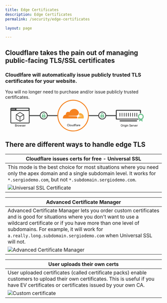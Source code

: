```yaml
---
title: Edge Certificates
description: Edge Certificates
permalink: /security/edge-certificates

layout: page

---
```


## Cloudflare takes the pain out of managing public-facing TLS/SSL certificates
### Cloudlfare will automatically issue publicly trusted TLS certificates for your website.
You will no longer need to purchase and/or issue publicly trusted certificates.
<svg width="90%" height="117.6470588235294" viewBox="0 0 720 161.58" aria-hidden="true"><path fill="#404242" d="M123.52 83.27h144.9v-4.66h-144.9"></path><path d="M120.51 41h-90a4.13 4.13 0 00-4.07 4.08v71.47a4.13 4.13 0 004.07 4.07h90a4.13 4.13 0 004.07-4.07V45.11a4.13 4.13 0 00-4.07-4.11zm-60.6 4.13h55.86a3.6 3.6 0 110 7.19H59.91a3.6 3.6 0 010-7.19zm-12.6 1.47a2.17 2.17 0 11-2.17 2.16 2.17 2.17 0 012.17-2.16zm-6.4 0a2.17 2.17 0 11-2.17 2.16 2.16 2.16 0 012.17-2.16zm-6.41 0a2.17 2.17 0 11-2.16 2.16 2.17 2.17 0 012.16-2.16zm86.18 70l-.17.16h-90l-.17-.16V56.85h90.31z" fill="#404242"></path><path d="M55.3 99.85l19.49 11.26a1.55 1.55 0 001.56 0l.19-.14 19.22-11.35a1.56 1.56 0 00.76-1.36l-.19-21.74a1.57 1.57 0 00-.11-.53 1.55 1.55 0 00-.71-1l-19-11.56a1.59 1.59 0 00-1.59 0L55.47 74.55a1.64 1.64 0 00-.35.29 1.54 1.54 0 00-.5 1.13l-.1 22.52a1.58 1.58 0 00.78 1.36zm38.09-2.47L77.13 107V88l16.1-8.87zM75.72 66.59l15.89 9.69-16 9L68 80.9l-8.58-5zm-18 12.07l8.65 4.93L74 88v19l-16.35-9.4z" fill="#404242"></path><path d="M214.8 80.48a18.1 18.1 0 11-18.1-18.09 18.1 18.1 0 0118.1 18.09z" fill="#fff"></path><path d="M214.8 80.48h-2a16.08 16.08 0 11-4.71-11.38 16.06 16.06 0 014.71 11.38h4a20.1 20.1 0 10-20.1 20.1 20.09 20.09 0 0020.1-20.1z" fill="#404242"></path><path d="M188.62 90.73h16.12a1.07 1.07 0 001.11-1.12v-11a1.07 1.07 0 00-1.11-1.12h-1.59v-3.16a6.43 6.43 0 00-12.86 0v3.17h-1.58a1.08 1.08 0 00-1.12 1.12v11c-.19.55.41 1.11 1.03 1.11zm9.41-4.1a.6.6 0 01-.56.74h-1.68a.6.6 0 01-.56-.74l.56-2a1.8 1.8 0 01-1-1.77 2 2 0 113.91 0 2.2 2.2 0 01-1 1.77zm-4.66-12.3a3.26 3.26 0 116.52 0v3.17h-6.43z" fill="#79c698"></path><text transform="translate(49.83 135.89)" font-size="14" font-family="SFProDisplay-Regular,SF Pro Display,sans-serif">Browser</text><g><path fill="#404242" d="M424.94 83.27h144.89v-4.66H424.94"></path><path d="M693.24 54.15a4.29 4.29 0 00-2.24-2.33 4.17 4.17 0 00-1.63-.33h-120a4.13 4.13 0 00-1.63.33 4.19 4.19 0 00-1.37.94 4.2 4.2 0 00-1.21 3v41a4.22 4.22 0 004.21 4.22h120a4.2 4.2 0 004.2-4.22v-41a4.31 4.31 0 00-.33-1.61zm-4.52 42.11H569.9v-40h118.82z" fill="#404242"></path><path d="M671.06 68.56a1.43 1.43 0 011.44-1.44 1.43 1.43 0 011 .42 1.46 1.46 0 01.43 1V84a1.48 1.48 0 01-.43 1 1.43 1.43 0 01-1 .42 1.45 1.45 0 01-1-.42 1.47 1.47 0 01-.42-1zm-10.87 0a1.43 1.43 0 011.44-1.44 1.47 1.47 0 011 .42 1.45 1.45 0 01.42 1V84a1.43 1.43 0 01-1.45 1.45 1.45 1.45 0 01-1-.42 1.47 1.47 0 01-.42-1zm-10.78 0a1.46 1.46 0 01.43-1 1.43 1.43 0 011-.42 1.43 1.43 0 011.44 1.44V84a1.47 1.47 0 01-.42 1 1.45 1.45 0 01-1 .42 1.43 1.43 0 01-1-.42 1.48 1.48 0 01-.43-1zm-10.77 0a1.43 1.43 0 011.44-1.44 1.47 1.47 0 011 .42 1.45 1.45 0 01.42 1V84a1.43 1.43 0 01-1.45 1.45 1.45 1.45 0 01-1-.42 1.47 1.47 0 01-.42-1zm-10.78 0a1.45 1.45 0 112.89 0V84a1.47 1.47 0 01-.42 1 1.45 1.45 0 01-2 0 1.48 1.48 0 01-.43-1zm-10.77 0a1.43 1.43 0 011.44-1.44 1.47 1.47 0 011 .42 1.45 1.45 0 01.42 1V84a1.43 1.43 0 01-1.45 1.45 1.45 1.45 0 01-1-.42 1.47 1.47 0 01-.42-1zm-10.78 0a1.45 1.45 0 112.89 0V84a1.47 1.47 0 01-.42 1 1.45 1.45 0 01-2 0 1.48 1.48 0 01-.43-1zm-10.77 0a1.45 1.45 0 112.89 0V84a1.47 1.47 0 01-.42 1 1.46 1.46 0 01-2 0 1.47 1.47 0 01-.42-1zm-10.8 0a1.45 1.45 0 012.9 0V84a1.48 1.48 0 01-.43 1 1.45 1.45 0 01-2 0 1.48 1.48 0 01-.43-1z" fill="#404242"></path><path d="M629.31 85.43a1.45 1.45 0 001-.42 1.47 1.47 0 00.42-1V68.56a1.45 1.45 0 00-2.89 0V84a1.48 1.48 0 00.43 1 1.45 1.45 0 001.04.43zM640.08 85.43a1.43 1.43 0 001.45-1.43V68.56a1.45 1.45 0 00-.42-1 1.47 1.47 0 00-1-.42 1.43 1.43 0 00-1.44 1.44V84a1.47 1.47 0 00.42 1 1.45 1.45 0 00.99.43zM650.86 85.43a1.45 1.45 0 001-.42 1.47 1.47 0 00.42-1V68.56a1.43 1.43 0 00-1.44-1.44 1.43 1.43 0 00-1 .42 1.46 1.46 0 00-.43 1V84a1.48 1.48 0 00.43 1 1.43 1.43 0 001.02.43zM661.63 85.43a1.43 1.43 0 001.45-1.43V68.56a1.45 1.45 0 00-.42-1 1.47 1.47 0 00-1-.42 1.43 1.43 0 00-1.44 1.44V84a1.47 1.47 0 00.42 1 1.45 1.45 0 00.99.43zM586.19 85.43a1.45 1.45 0 001-.42 1.48 1.48 0 00.43-1V68.56a1.45 1.45 0 00-2.9 0V84a1.48 1.48 0 00.43 1 1.45 1.45 0 001.04.43zM597 85.43a1.45 1.45 0 001-.42 1.47 1.47 0 00.42-1V68.56a1.45 1.45 0 10-2.89 0V84a1.47 1.47 0 00.42 1 1.45 1.45 0 001.05.43zM607.76 85.43a1.45 1.45 0 001-.42 1.47 1.47 0 00.42-1V68.56a1.45 1.45 0 00-2.89 0V84a1.48 1.48 0 00.43 1 1.45 1.45 0 001.04.43zM618.53 85.43A1.43 1.43 0 00620 84V68.56a1.45 1.45 0 00-.42-1 1.47 1.47 0 00-1-.42 1.43 1.43 0 00-1.44 1.44V84a1.47 1.47 0 00.42 1 1.45 1.45 0 00.97.43zM672.5 85.43a1.43 1.43 0 001-.42 1.48 1.48 0 00.43-1V68.56a1.46 1.46 0 00-.43-1 1.43 1.43 0 00-1-.42 1.43 1.43 0 00-1.44 1.44V84a1.47 1.47 0 00.42 1 1.45 1.45 0 001.02.43zM674 106.93a2.63 2.63 0 00-.54-.84 2.53 2.53 0 00-.79-.56 2.36 2.36 0 00-.95-.18H586.9a2.36 2.36 0 00-1.7.74 2.6 2.6 0 000 3.57 2.32 2.32 0 001.7.74h84.81a2.29 2.29 0 00.93-.17 2.64 2.64 0 00.79-.54 2.32 2.32 0 00.53-.81 2.43 2.43 0 00.2-1 2.55 2.55 0 00-.16-.95z" fill="#404242"></path><text transform="translate(590 135.89)" font-size="14" font-family="SFProDisplay-Regular,SF Pro Display,sans-serif">Origin Server</text><path d="M513.8 80.48a18.1 18.1 0 11-18.1-18.09 18.1 18.1 0 0118.1 18.09z" fill="#fff"></path><path d="M513.8 80.48h-2a16.08 16.08 0 11-4.71-11.38 16.06 16.06 0 014.71 11.38h4a20.1 20.1 0 10-20.1 20.1 20.09 20.09 0 0020.1-20.1z" fill="#404242"></path><path d="M487.62 90.73h16.12a1.07 1.07 0 001.11-1.12v-11a1.07 1.07 0 00-1.11-1.12h-1.59v-3.16a6.43 6.43 0 00-12.86 0v3.17h-1.58a1.08 1.08 0 00-1.12 1.12v11c-.19.55.41 1.11 1.03 1.11zm9.41-4.1a.6.6 0 01-.56.74h-1.68a.6.6 0 01-.56-.74l.56-2a1.8 1.8 0 01-1-1.77 2 2 0 113.91 0 2.2 2.2 0 01-1 1.77zm-4.66-12.3a3.26 3.26 0 116.52 0v3.17h-6.43z" fill="#79c698"></path><path d="M706.69 75.7a17.61 17.61 0 00-2.63-2.76 17.55 17.55 0 00-11.06-4 17.28 17.28 0 00-14.62 26.52 18 18 0 002 2.64 17.8 17.8 0 002.58 2.24v15.4l9.74-7.64 10.3 8.55v-16.32a17.23 17.23 0 003.68-24.63z" fill="#fff"></path><path d="M702.62 74.76a15 15 0 00-22.34 19.58 15.26 15.26 0 001.78 2.29 15.5 15.5 0 002.24 2l.52.37v12.58l8-6.23 8.4 7V99l.52-.37a15 15 0 003.21-21.43l1-.76-1 .76a14.9 14.9 0 00-2.33-2.44zM702 88.9a9.61 9.61 0 01-2.77 4.57 9.43 9.43 0 01-12.21.57 9.56 9.56 0 01-3.74-7.55A9.53 9.53 0 01702 84.06a9.77 9.77 0 01.32 2.44 9.58 9.58 0 01-.32 2.4z" fill="#71c492"></path></g><g><path d="M425.26 80.84h-2.21a76.07 76.07 0 11-22.28-53.77 75.79 75.79 0 0122.28 53.77h4.42a80.47 80.47 0 10-23.57 56.9 80.24 80.24 0 0023.57-56.9z" fill="#f5821f"></path><path d="M368.05 92.57a6.63 6.63 0 00-.69-5.85 5.92 5.92 0 00-4.72-2.32l-38.51-.5a.69.69 0 01-.59-.31.86.86 0 01-.1-.69 1.05 1.05 0 01.91-.69l38.85-.5c4.6-.22 9.61-3.94 11.36-8.51l2.22-5.79a1.21 1.21 0 00.06-.75 25.29 25.29 0 00-48.64-2.59A11.37 11.37 0 00310.05 72a12.21 12.21 0 00.28 4 16.16 16.16 0 00-15.7 16.17 18.68 18.68 0 00.16 2.35.76.76 0 00.75.65h71.07a1 1 0 00.91-.69z" fill="#f5821f"></path><path d="M380.32 67.82h-1.07a.63.63 0 00-.56.44l-1.5 5.22a6.63 6.63 0 00.69 5.85 5.92 5.92 0 004.72 2.32l8.2.5a.69.69 0 01.59.31.84.84 0 01.09.69 1 1 0 01-.9.69l-8.54.5c-4.63.22-9.61 3.94-11.36 8.51l-.63 1.59a.46.46 0 00.44.63h29.35a.78.78 0 00.75-.56 21.49 21.49 0 00.78-5.7 21.08 21.08 0 00-21.05-20.99z" fill="#fbae40"></path><text transform="translate(315.73 135.45)" font-size="14" font-family="SFProDisplay-Regular,SF Pro Display,sans-serif">Cloudflare</text></g></svg>


## There are different ways to handle edge TLS

| Cloudflare issues certs for free - Universal SSL |
|---|
| This mode is the best choice for most situations where you need only the apex domain and a single subdomain level. It works for `*.sergiodemo.com`, but not `*.subdomain.sergiodemo.com`.
![Universal SSL Certificate](https://sergiodemo.com/cdn-cgi/imagedelivery/dHAzaCotabzPiuBsjyNCtA/0cb9a7de-dd57-48f6-4829-b58041fd5700/public) |


| Advanced Certificate Manager  |
|---|
| Advanced Certificate Manager lets you order custom certificates and is good for situations where you don't want to use a wildcard certificate or if you have more than one level of subdomains. For example, it will work for `a.really.long.subdomain.sergiodemo.com` when Universal SSL will not.
![Advanced Certificate Manager](https://sergiodemo.com/cdn-cgi/imagedelivery/dHAzaCotabzPiuBsjyNCtA/7f0554dd-196f-4164-a8f6-e2b5e4ee2000/public)|

| User uploads their own certs |
|---|
| User uploaded certificates (called certificate packs) enable customers to upload their own certificates. This is useful if you have EV certificates or certificates issued by your own CA.
![Custom certificate](https://sergiodemo.com/cdn-cgi/imagedelivery/dHAzaCotabzPiuBsjyNCtA/cf5fc03b-1ae2-4e84-7cd4-02054aba7d00/public)|